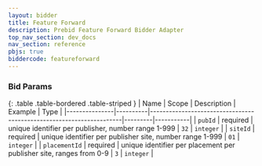 ```yaml
---
layout: bidder
title: Feature Forward
description: Prebid Feature Forward Bidder Adapter
top_nav_section: dev_docs
nav_section: reference
pbjs: true
biddercode: featureforward
---
```


### Bid Params

{: .table .table-bordered .table-striped }
| Name          | Scope    | Description                                                         | Example | Type      |
|---------------|----------|---------------------------------------------------------------------|---------|-----------|
| `pubId`       | required | unique identifier per publisher, number range 1-999                 | `32`    | `integer` |
| `siteId`      | required | unique identifier per publisher site, number range 1-999            | `01`    | `integer` |
| `placementId` | required | unique identifier per placement per publisher site, ranges from 0-9 | `3`     | `integer` |
